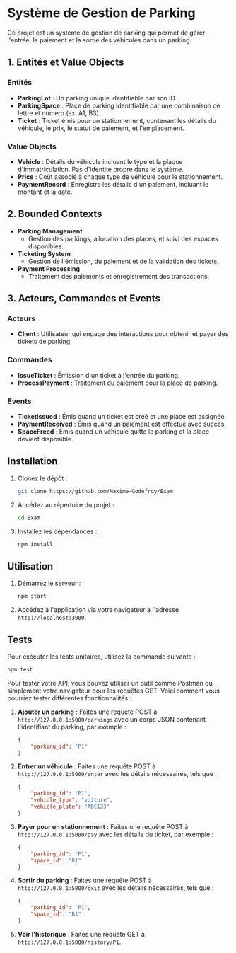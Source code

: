 # Système de Gestion de Parking

Ce projet est un système de gestion de parking qui permet de gérer l'entrée, le paiement et la sortie des véhicules dans un parking.

## 1. Entités et Value Objects

### Entités
- **ParkingLot** : Un parking unique identifiable par son ID.
- **ParkingSpace** : Place de parking identifiable par une combinaison de lettre et numéro (ex. A1, B3).
- **Ticket** : Ticket émis pour un stationnement, contenant les détails du véhicule, le prix, le statut de paiement, et l'emplacement.

### Value Objects
- **Vehicle** : Détails du véhicule incluant le type et la plaque d'immatriculation. Pas d'identité propre dans le système.
- **Price** : Coût associé à chaque type de véhicule pour le stationnement.
- **PaymentRecord** : Enregistre les détails d'un paiement, incluant le montant et la date.

## 2. Bounded Contexts

- **Parking Management**
  - Gestion des parkings, allocation des places, et suivi des espaces disponibles.
- **Ticketing System**
  - Gestion de l'émission, du paiement et de la validation des tickets.
- **Payment Processing**
  - Traitement des paiements et enregistrement des transactions.

## 3. Acteurs, Commandes et Events

### Acteurs
- **Client** : Utilisateur qui engage des interactions pour obtenir et payer des tickets de parking.

### Commandes
- **IssueTicket** : Émission d'un ticket à l'entrée du parking.
- **ProcessPayment** : Traitement du paiement pour la place de parking.

### Events
- **TicketIssued** : Émis quand un ticket est créé et une place est assignée.
- **PaymentReceived** : Émis quand un paiement est effectué avec succès.
- **SpaceFreed** : Émis quand un véhicule quitte le parking et la place devient disponible.


## Installation

1. Clonez le dépôt :
    ```sh
    git clone https://github.com/Maxime-Godefroy/Exam
    ```
2. Accédez au répertoire du projet :
    ```sh
    cd Exam
    ```
3. Installez les dépendances :
    ```sh
    npm install
    ```

## Utilisation

1. Démarrez le serveur :
    ```sh
    npm start
    ```
2. Accédez à l'application via votre navigateur à l'adresse `http://localhost:3000`.

## Tests

Pour exécuter les tests unitaires, utilisez la commande suivante :
```sh
npm test
```

Pour tester votre API, vous pouvez utiliser un outil comme Postman ou simplement votre navigateur pour les requêtes GET. Voici comment vous pourriez tester différentes fonctionnalités :

1. **Ajouter un parking** : Faites une requête POST à `http://127.0.0.1:5000/parkings` avec un corps JSON contenant l'identifiant du parking, par exemple :
    ```json
    {
        "parking_id": "P1"
    }
    ```

2. **Entrer un véhicule** : Faites une requête POST à `http://127.0.0.1:5000/enter` avec les détails nécessaires, tels que :
    ```json
    {
        "parking_id": "P1",
        "vehicle_type": "voiture",
        "vehicle_plate": "ABC123"
    }
    ```

3. **Payer pour un stationnement** : Faites une requête POST à `http://127.0.0.1:5000/pay` avec les détails du ticket, par exemple :
    ```json
    {
        "parking_id": "P1",
        "space_id": "B1"
    }
    ```

4. **Sortir du parking** : Faites une requête POST à `http://127.0.0.1:5000/exit` avec les détails nécessaires, tels que :
    ```json
    {
        "parking_id": "P1",
        "space_id": "B1"
    }
    ```

5. **Voir l'historique** : Faites une requête GET à `http://127.0.0.1:5000/history/P1`.